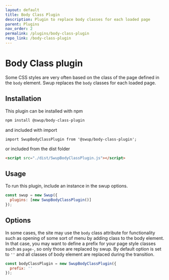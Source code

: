 ```yaml
---
layout: default
title: Body Class Plugin
description: Plugin to replace body classes for each loaded page
parent: Plugins
nav_order: 2
permalink: /plugins/body-class-plugin
repo_link: /body-class-plugin
---
```


# Body Class plugin

Some CSS styles are very often based on the class of the page defined in the `body` element.
Swup replaces the `body` classes for each loaded page.

## Installation

This plugin can be installed with npm

```bash
npm install @swup/body-class-plugin
```

and included with import

```shell
import SwupBodyClassPlugin from '@swup/body-class-plugin';
```

or included from the dist folder

```html
<script src="./dist/SwupBodyClassPlugin.js"></script>
```

## Usage

To run this plugin, include an instance in the swup options.

```javascript
const swup = new Swup({
  plugins: [new SwupBodyClassPlugin()]
});
```

## Options

In some cases, the site may use the `body` class attribute for functionality such as opening of some sort of menu by adding class to the body element.
In that case, you may want to define a prefix for your page style classes such as `page-`, so only those are replaced by swup.
By default option is set to `''` and all classes of body element are replaced during the transition.

```javascript
const bodyClassPlugin = new SwupBodyClassPlugin({
  prefix: ''
});
```
